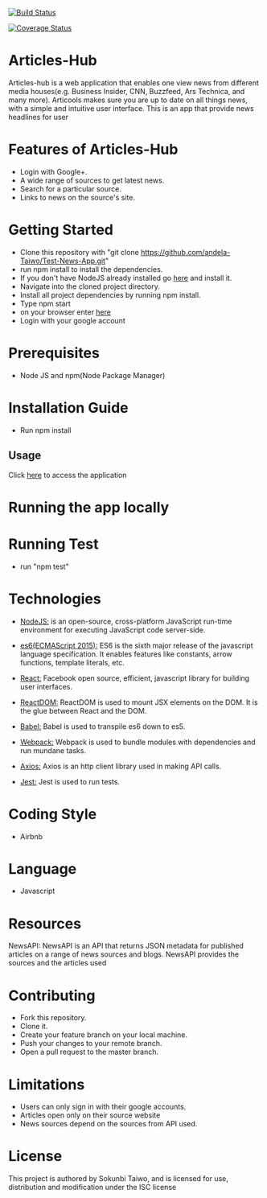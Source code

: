 [![Build Status](https://travis-ci.org/andela-Taiwo/Test-News-App.svg?branch=test)](https://travis-ci.org/andela-Taiwo/Test-News-App)

[![Coverage Status](https://coveralls.io/repos/github/andela-Taiwo/Test-News-App/badge.svg?branch=test)](https://coveralls.io/github/andela-Taiwo/Test-News-App?branch=master)

# Articles-Hub
Articles-hub is a web application that enables one view news from different media houses(e.g. Business Insider, CNN, Buzzfeed, Ars Technica, and many more). Articools makes sure you are up to date on all things news, with a simple and intuitive user interface.
This is an app that provide news headlines for user 

# Features of Articles-Hub
- Login with Google+.
- A wide range of sources to get latest news.
- Search for a particular source.
- Links to news on the source's site.


# Getting Started
- Clone this repository with "git clone https://github.com/andela-Taiwo/Test-News-App.git"
- run npm install to install the dependencies.
- If you don't have NodeJS already installed go [here](https://nodejs.org/en/) and install it.
- Navigate into the cloned project directory.
- Install all project dependencies by running npm install.
- Type npm start
- on your browser enter [here](http://localhost:3000)
- Login with your google account



# Prerequisites
- Node JS and npm(Node Package Manager)

# Installation Guide
- Run npm install
## Usage
Click [here](https://articles-hub.herokuapp.com) to access the application
# Running the app locally


# Running Test
- run "npm test"

# Technologies

* [NodeJS:](https://nodejs.org/en/) is an open-source, cross-platform JavaScript run-time environment for executing JavaScript code server-side.

* [es6(ECMAScript 2015):](https://en.wikipedia.org/wiki/ECMAScript) ES6 is the sixth major release of the javascript language specification. It enables features like constants, arrow functions, template literals, etc.


* [React:](https://facebook.github.io/react/tutorial/tutorial.html)  Facebook open source, efficient, javascript library for building user interfaces.

* [ReactDOM:](https://facebook.github.io/react/docs/react-dom.html) ReactDOM is used to mount JSX elements on the DOM. It is the glue between React and the DOM.

* [Babel:](https://babeljs.io/)  Babel is used to transpile es6 down to es5.

* [Webpack:](https://webpack.github.io/docs/what-is-webpack.html)  Webpack is used to bundle modules with dependencies and run mundane tasks.

* [Axios:](https://www.npmjs.com/package/axios)  Axios is an http client library used in making API calls.

* [Jest:](https://facebook.github.io/jest/) Jest is used to run tests.

# Coding Style
- Airbnb 

# Language
- Javascript

# Resources
NewsAPI: NewsAPI is an API that returns JSON metadata for published articles on a range of news sources and blogs. NewsAPI provides the sources and the articles used

# Contributing
- Fork this repository.
- Clone it.
- Create your feature branch on your local machine.
- Push your changes to your remote branch.
- Open a pull request to the master branch.


# Limitations
- Users can only sign in with their google accounts.
- Articles open only on their source website
- News sources depend on the  sources from API used.

# License
This project is authored by Sokunbi Taiwo, and is licensed for use, distribution and modification under the ISC license





